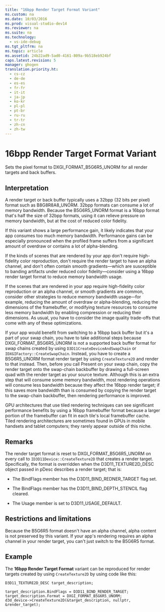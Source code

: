 ```yaml
---
title: "16bpp Render Target Format Variant"
ms.custom: na
ms.date: 10/03/2016
ms.prod: visual-studio-dev14
ms.reviewer: na
ms.suite: na
ms.technology: 
  - vs-ide-debug
ms.tgt_pltfrm: na
ms.topic: article
ms.assetid: 24b22ad9-5ad0-4161-809a-9b518eb924bf
caps.latest.revision: 5
manager: ghogen
translation.priority.ht: 
  - cs-cz
  - de-de
  - es-es
  - fr-fr
  - it-it
  - ja-jp
  - ko-kr
  - pl-pl
  - pt-br
  - ru-ru
  - tr-tr
  - zh-cn
  - zh-tw
---
```

# 16bpp Render Target Format Variant
Sets the pixel format to DXGI_FORMAT_B5G6R5_UNORM for all render targets and back buffers.  
  
## Interpretation  
 A render target or back buffer typically uses a 32bpp (32 bits per pixel) format such as B8G8R8A8_UNORM. 32bpp formats can consume a lot of memory bandwidth. Because the B5G6R5_UNORM format is a 16bpp format that's half the size of 32bpp formats, using it can relieve pressure on memory bandwidth, but at the cost of reduced color fidelity.  
  
 If this variant shows a large performance gain, it likely indicates that your app consumes too much memory bandwidth. Performance gains can be especially pronounced when the profiled frame suffers from a significant amount of overdraw or contains a lot of alpha-blending.  
  
 If the kinds of scenes that are rendered by your app don't require high-fidelity color reproduction, don't require the render target to have an alpha channel, and don't often contain smooth gradients—which are susceptible to banding artifacts under reduced color fidelity—consider using a 16bpp render target format to reduce memory bandwidth usage.  
  
 If the scenes that are rendered in your app require high-fidelity color reproduction or an alpha channel, or smooth gradients are common, consider other strategies to reduce memory bandwidth usage—for example, reducing the amount of overdraw or alpha-blending, reducing the dimensions of the framebuffer, or modifying texture resources to consume less memory bandwidth by enabling compression or reducing their dimensions. As usual, you have to consider the image quality trade-offs that come with any of these optimizations.  
  
 If your app would benefit from switching to a 16bpp back buffer but it's a part of your swap chain, you have to take additional steps because DXGI_FORMAT_B5G6R5_UNORM is not a supported back buffer format for swap chains created by using `D3D11CreateDeviceAndSwapChain` or `IDXGIFactory::CreateSwapChain`. Instead, you have to create a B5G6R5_UNORM format render target by using `CreateTexture2D` and render to that instead. Then, before you call Present on your swap chain, copy the render target onto the swap-chain backbuffer by drawing a full-screen quad with the render target as your source texture. Although this is an extra step that will consume some memory bandwidth, most rendering operations will consume less bandwidth because they affect the 16bpp render target; if this saves more bandwidth than is consumed by copying the render target to the swap-chain backbuffer, then rendering performance is improved.  
  
 GPU architectures that use tiled rendering techniques can see significant performance benefits by using a 16bpp framebuffer format because a larger portion of the framebuffer can fit in each tile's local framebuffer cache. Tiled rendering architectures are sometimes found in GPUs in mobile handsets and tablet computers; they rarely appear outside of this niche.  
  
## Remarks  
 The render target format is reset to DXGI_FORMAT_B5G6R5_UNORM on every call to `ID3D11Device::CreateTexture2D` that creates a render target. Specifically, the format is overridden when the D3D11_TEXTURE2D_DESC object passed in pDesc describes a render target; that is:  
  
-   The BindFlags member has the D3D11_BIND_REDNER_TARGET flag set.  
  
-   The BindFlags member has the D3D11_BIND_DEPTH_STENCIL flag cleared.  
  
-   The Usage member is set to D3D11_USAGE_DEFAULT.  
  
## Restrictions and limitations  
 Because the B5G6R5 format doesn't have an alpha channel, alpha content is not preserved by this variant. If your app's rendering requires an alpha channel in your render target, you can't just switch to the B5G6R5 format.  
  
## Example  
 The **16bpp Render Target Format** variant can be reproduced for render targets created by using `CreateTexture2D` by using code like this:  
  
```  
D3D11_TEXTURE2D_DESC target_description;  
  
target_description.BindFlags = D3D11_BIND_RENDER_TARGET;  
target_description.Format = DXGI_FORMAT_B5G6R5_UNORM;  
d3d_device->CreateTexture2D(&target_description, nullptr, &render_target);  
```